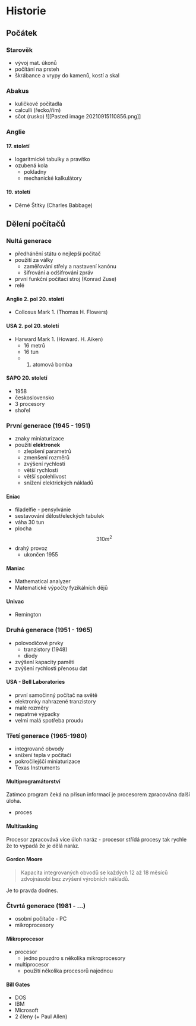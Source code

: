 # Historie
## Počátek
### Starověk
- vývoj mat. úkonů
- počítání na prsteh
- škrábance a vrypy do kamenů, kostí a skal

### Abakus
- kuličkové počítadla
- calculli (řecko/řím)
- sčot (rusko)
![[Pasted image 20210915110856.png]]
### Anglie
#### 17. století
- logaritmické tabulky a pravítko
- ozubená kola
	- pokladny
	- mechanické kalkulátory
#### 19. století
- Děrné Štítky (Charles Babbage) 
## Dělení počítačů
### Nultá generace
- předhánění státu o nejlepší počítač
- použití za války
	- zaměřování střely a nastavení kanónu
	- šifrování a odšifrování zpráv
- první funkční počítací stroj (Konrad Zuse)
- relé
#### Anglie 2. pol 20. století
- Collosus Mark 1. (Thomas H. Flowers)
#### USA 2. pol 20. století
- Harward Mark 1. (Howard. H. Aiken)
	- 16 metrů
	- 16 tun
	- 1. atomová bomba
#### SAPO 20. století
- 1958
- československo
- 3 procesory
- shořel
### První generace (1945 - 1951)
- znaky miniaturizace
- použití **elektronek**
	- zlepšení parametrů
	- zmenšení rozměrů
	- zvýšení rychlosti
	- větší rychlosti
	- větší spolehlivost
	- snížení elektrických nákladů
#### Eniac
- filadelfie - pensylvánie
- sestavování dělostřeleckých tabulek
- váha 30 tun
- plocha $$310 m^2$$
- drahý provoz
	- ukončen 1955
#### Maniac
- Mathematical analyzer 
- Matematické výpočty fyzikálních dějů
#### Univac
- Remington
### Druhá generace (1951 - 1965)
- polovodičové prvky
	- tranzistory (1948)
	- diody
- zvýšení kapacity paměti
- zvýšení rychlosti přenosu dat
#### USA - Bell Laboratories
- první samočinný počítač na světě
- elektronky nahrazené tranzistory
- malé rozměry
- nepatrné výpadky
- velmi malá spotřeba proudu
### Třetí generace (1965-1980)
- integrované obvody
- snížení tepla v počítači
- pokročilejščí miniaturizace
- Texas Instruments
#### Multiprogramátorství
Zatímco program čeká na přísun informací je procesorem zpracována další úloha.
- proces
#### Multitasking
Procesor zpracovává více úloh naráz - procesor střídá procesy tak rychle že to vypadá že je dělá naráz.
#### Gordon Moore
> Kapacita integrovaných obvodů se každých 12 až 18 měsíců zdvojnásobí bez zvýšení výrobních nákladů.

Je to pravda dodnes.
### Čtvrtá generace (1981 - ...)
- osobní počítače - PC
- mikroprocesory

#### Mikroprocesor
- procesor
	- jedno pouzdro s několika mikroprocesory
- multiprocesor
	- použití několika procesorů najednou

#### Bill Gates
- DOS
- IBM
- Microsoft
- 2 členy (+ Paul Allen)